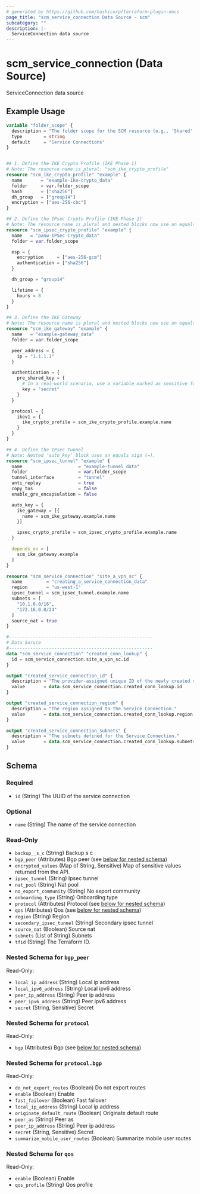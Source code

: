 ```yaml
---
# generated by https://github.com/hashicorp/terraform-plugin-docs
page_title: "scm_service_connection Data Source - scm"
subcategory: ""
description: |-
  ServiceConnection data source
---
```


# scm_service_connection (Data Source)

ServiceConnection data source

## Example Usage

```terraform
variable "folder_scope" {
  description = "The folder scope for the SCM resource (e.g., 'Shared', 'Predefined', or a specific folder name)."
  type        = string
  default     = "Service Connections"
}


## 1. Define the IKE Crypto Profile (IKE Phase 1)
# Note: The resource name is plural: "scm_ike_crypto_profile"
resource "scm_ike_crypto_profile" "example" {
  name       = "example-ike-crypto_data"
  folder     = var.folder_scope
  hash       = ["sha256"]
  dh_group   = ["group14"]
  encryption = ["aes-256-cbc"]
}

## 2. Define the IPsec Crypto Profile (IKE Phase 2)
# Note: The resource name is plural and nested blocks now use an equals sign (=).
resource "scm_ipsec_crypto_profile" "example" {
  name   = "panw-IPSec-Crypto_data"
  folder = var.folder_scope

  esp = {
    encryption     = ["aes-256-gcm"]
    authentication = ["sha256"]
  }

  dh_group = "group14"

  lifetime = {
    hours = 8
  }
}

## 3. Define the IKE Gateway
# Note: The resource name is plural and nested blocks now use an equals sign (=).
resource "scm_ike_gateway" "example" {
  name   = "example-gateway_data"
  folder = var.folder_scope

  peer_address = {
    ip = "1.1.1.1"
  }

  authentication = {
    pre_shared_key = {
      # In a real-world scenario, use a variable marked as sensitive for the key.
      key = "secret"
    }
  }

  protocol = {
    ikev1 = {
      ike_crypto_profile = scm_ike_crypto_profile.example.name
    }
  }
}

## 4. Define the IPsec Tunnel
# Note: Nested 'auto_key' block uses an equals sign (=).
resource "scm_ipsec_tunnel" "example" {
  name                     = "example-tunnel_data"
  folder                   = var.folder_scope
  tunnel_interface         = "tunnel"
  anti_replay              = true
  copy_tos                 = false
  enable_gre_encapsulation = false

  auto_key = {
    ike_gateway = [{
      name = scm_ike_gateway.example.name
    }]

    ipsec_crypto_profile = scm_ipsec_crypto_profile.example.name
  }

  depends_on = [
    scm_ike_gateway.example
  ]
}

resource "scm_service_connection" "site_a_vpn_sc" {
  name         = "creating_a_service_connection_data"
  region       = "us-west-1"
  ipsec_tunnel = scm_ipsec_tunnel.example.name
  subnets = [
    "10.1.0.0/16",
    "172.16.0.0/24"
  ]
  source_nat = true
}

#------------------------------------------------------
# Data Soruce
#------------------------------------------------------
data "scm_service_connection" "created_conn_lookup" {
  id = scm_service_connection.site_a_vpn_sc.id
}

output "created_service_connection_id" {
  description = "The provider-assigned unique ID of the newly created service connection."
  value       = data.scm_service_connection.created_conn_lookup.id
}

output "created_service_connection_region" {
  description = "The region assigned to the Service Connection."
  value       = data.scm_service_connection.created_conn_lookup.region
}

output "created_service_connection_subnets" {
  description = "The subnets defined for the Service Connection."
  value       = data.scm_service_connection.created_conn_lookup.subnets
}
```

<!-- schema generated by tfplugindocs -->
## Schema

### Required

- `id` (String) The UUID of the service connection

### Optional

- `name` (String) The name of the service connection

### Read-Only

- `backup__s_c` (String) Backup s c
- `bgp_peer` (Attributes) Bgp peer (see [below for nested schema](#nestedatt--bgp_peer))
- `encrypted_values` (Map of String, Sensitive) Map of sensitive values returned from the API.
- `ipsec_tunnel` (String) Ipsec tunnel
- `nat_pool` (String) Nat pool
- `no_export_community` (String) No export community
- `onboarding_type` (String) Onboarding type
- `protocol` (Attributes) Protocol (see [below for nested schema](#nestedatt--protocol))
- `qos` (Attributes) Qos (see [below for nested schema](#nestedatt--qos))
- `region` (String) Region
- `secondary_ipsec_tunnel` (String) Secondary ipsec tunnel
- `source_nat` (Boolean) Source nat
- `subnets` (List of String) Subnets
- `tfid` (String) The Terraform ID.

<a id="nestedatt--bgp_peer"></a>
### Nested Schema for `bgp_peer`

Read-Only:

- `local_ip_address` (String) Local ip address
- `local_ipv6_address` (String) Local ipv6 address
- `peer_ip_address` (String) Peer ip address
- `peer_ipv6_address` (String) Peer ipv6 address
- `secret` (String, Sensitive) Secret


<a id="nestedatt--protocol"></a>
### Nested Schema for `protocol`

Read-Only:

- `bgp` (Attributes) Bgp (see [below for nested schema](#nestedatt--protocol--bgp))

<a id="nestedatt--protocol--bgp"></a>
### Nested Schema for `protocol.bgp`

Read-Only:

- `do_not_export_routes` (Boolean) Do not export routes
- `enable` (Boolean) Enable
- `fast_failover` (Boolean) Fast failover
- `local_ip_address` (String) Local ip address
- `originate_default_route` (Boolean) Originate default route
- `peer_as` (String) Peer as
- `peer_ip_address` (String) Peer ip address
- `secret` (String, Sensitive) Secret
- `summarize_mobile_user_routes` (Boolean) Summarize mobile user routes



<a id="nestedatt--qos"></a>
### Nested Schema for `qos`

Read-Only:

- `enable` (Boolean) Enable
- `qos_profile` (String) Qos profile
